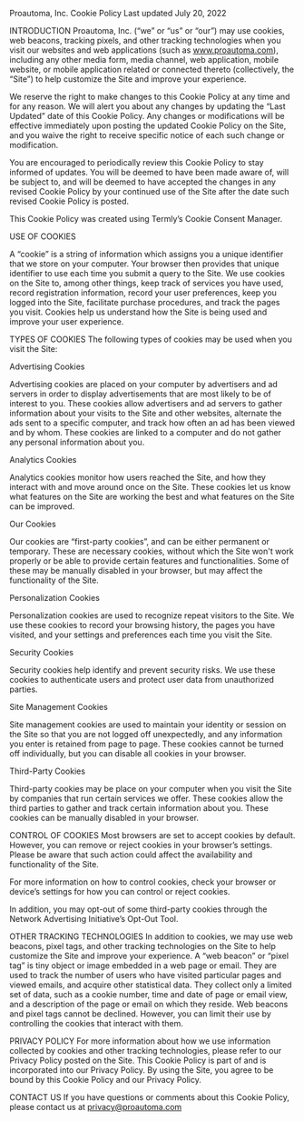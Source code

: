 ﻿---
layout: ../../layouts/MarkdownLayout.astro
---

Proautoma, Inc. Cookie Policy
Last updated July 20, 2022


INTRODUCTION
Proautoma, Inc. (“we” or “us” or “our”) may use cookies, web beacons, tracking pixels, and other tracking technologies when you visit our websites and web applications (such as www.proautoma.com), including any other media form, media channel, web application, mobile website, or mobile application related or connected thereto (collectively, the “Site”) to help customize the Site and improve your experience. 

We reserve the right to make changes to this Cookie Policy at any time and for any reason. We will alert you about any changes by updating the “Last Updated” date of this Cookie Policy. Any changes or modifications will be effective immediately upon posting the updated Cookie Policy on the Site, and you waive the right to receive specific notice of each such change or modification. 

You are encouraged to periodically review this Cookie Policy to stay informed of updates. You will be deemed to have been made aware of, will be subject to, and will be deemed to have accepted the changes in any revised Cookie Policy by your continued use of the Site after the date such revised Cookie Policy is posted. 

This Cookie Policy was created using Termly’s Cookie Consent Manager.

USE OF COOKIES

A “cookie” is a string of information which assigns you a unique identifier that we store on your computer. Your browser then provides that unique identifier to use each time you submit a query to the Site. We use cookies on the Site to, among other things, keep track of services you have used, record registration information, record your user preferences, keep you logged into the Site, facilitate purchase procedures, and track the pages you visit. Cookies help us understand how the Site is being used and improve your user experience. 

TYPES OF COOKIES
The following types of cookies may be used when you visit the Site:

Advertising Cookies

Advertising cookies are placed on your computer by advertisers and ad servers in order to display advertisements that are most likely to be of interest to you. These cookies allow advertisers and ad servers to gather information about your visits to the Site and other websites, alternate the ads sent to a specific computer, and track how often an ad has been viewed and by whom. These cookies are linked to a computer and do not gather any personal information about you. 

Analytics Cookies

Analytics cookies monitor how users reached the Site, and how they interact with and move around once on the Site. These cookies let us know what features on the Site are working the best and what features on the Site can be improved. 

Our Cookies

Our cookies are “first-party cookies”, and can be either permanent or temporary. These are necessary cookies, without which the Site won't work properly or be able to provide certain features and functionalities. Some of these may be manually disabled in your browser, but may affect the functionality of the Site.

Personalization Cookies

Personalization cookies are used to recognize repeat visitors to the Site. We use these cookies to record your browsing history, the pages you have visited, and your settings and preferences each time you visit the Site. 

Security Cookies

Security cookies help identify and prevent security risks. We use these cookies to authenticate users and protect user data from unauthorized parties.

Site Management Cookies

Site management cookies are used to maintain your identity or session on the Site so that you are not logged off unexpectedly, and any information you enter is retained from page to page. These cookies cannot be turned off individually, but you can disable all cookies in your browser.

Third-Party Cookies

Third-party cookies may be place on your computer when you visit the Site by companies that run certain services we offer. These cookies allow the third parties to gather and track certain information about you. These cookies can be manually disabled in your browser. 


CONTROL OF COOKIES
Most browsers are set to accept cookies by default. However, you can remove or reject cookies in your browser’s settings. Please be aware that such action could affect the availability and functionality of the Site. 

For more information on how to control cookies, check your browser or device’s settings for how you can control or reject cookies.

In addition, you may opt-out of some third-party cookies through the Network Advertising Initiative’s Opt-Out Tool.

OTHER TRACKING TECHNOLOGIES
In addition to cookies, we may use web beacons, pixel tags, and other tracking technologies on the Site to help customize the Site and improve your experience. A “web beacon” or “pixel tag” is tiny object or image embedded in a web page or email. They are used to track the number of users who have visited particular pages and viewed emails, and acquire other statistical data. They collect only a limited set of data, such as a cookie number, time and date of page or email view, and a description of the page or email on which they reside. Web beacons and pixel tags cannot be declined. However, you can limit their use by controlling the cookies that interact with them.

PRIVACY POLICY
For more information about how we use information collected by cookies and other tracking technologies, please refer to our Privacy Policy posted on the Site. This Cookie Policy is part of and is incorporated into our Privacy Policy. By using the Site, you agree to be bound by this Cookie Policy and our Privacy Policy.

CONTACT US
If you have questions or comments about this Cookie Policy,  
please contact us at privacy@proautoma.com